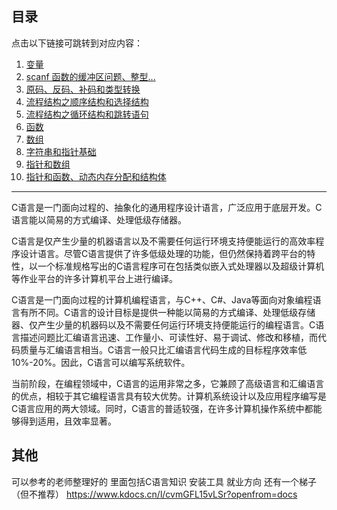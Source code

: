 ## 目录

点击以下链接可跳转到对应内容：

1. [变量](./01.变量.md)
2. [scanf 函数的缓冲区问题、整型...](./02.scanf%20函数的缓冲区问题、整型数据类型的补充.md)
3. [原码、反码、补码和类型转换](./03.原码、反码、补码和类型转换.md)
4. [流程结构之顺序结构和选择结构](./04.流程结构之顺序结构和选择结构.md)
5. [流程结构之循环结构和跳转语句](./05.流程结构之循环结构和跳转语句.md)
6. [函数](./06.函数.md)
7. [数组](./07.数组.md)
8. [字符串和指针基础](./08.字符串和指针基础.md)
9. [指针和数组](./09.指针和数组.md)
10. [指针和函数、动态内存分配和结构体](./10.指针和函数、动态内存分配和结构体.md)

---

C语言是一门面向过程的、抽象化的通用程序设计语言，广泛应用于底层开发。C语言能以简易的方式编译、处理低级存储器。

C语言是仅产生少量的机器语言以及不需要任何运行环境支持便能运行的高效率程序设计语言。尽管C语言提供了许多低级处理的功能，但仍然保持着跨平台的特性，以一个标准规格写出的C语言程序可在包括类似嵌入式处理器以及超级计算机等作业平台的许多计算机平台上进行编译。

C语言是一门面向过程的计算机编程语言，与C++、C#、Java等面向对象编程语言有所不同。C语言的设计目标是提供一种能以简易的方式编译、处理低级存储器、仅产生少量的机器码以及不需要任何运行环境支持便能运行的编程语言。C语言描述问题比汇编语言迅速、工作量小、可读性好、易于调试、修改和移植，而代码质量与汇编语言相当。C语言一般只比汇编语言代码生成的目标程序效率低10%-20%。因此，C语言可以编写系统软件。

当前阶段，在编程领域中，C语言的运用非常之多，它兼顾了高级语言和汇编语言的优点，相较于其它编程语言具有较大优势。计算机系统设计以及应用程序编写是C语言应用的两大领域。同时，C语言的普适较强，在许多计算机操作系统中都能够得到适用，且效率显著。

## 其他
可以参考的老师整理好的 里面包括C语言知识 安装工具 就业方向 还有一个梯子（但不推荐）
https://www.kdocs.cn/l/cvmGFL15vLSr?openfrom=docs